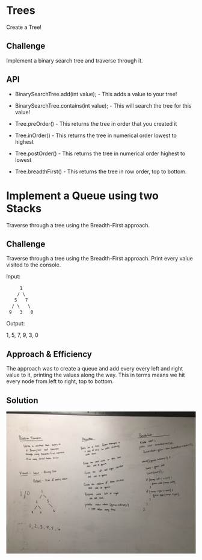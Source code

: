 # Trees
Create a Tree!

## Challenge
Implement a binary search tree and traverse through it.

## API
* BinarySearchTree.add(int value); - This adds a value to your tree!
* BinarySearchTree.contains(int value); - This will search the tree for this value!

* Tree.preOrder() - This returns the tree in order that you created it
* Tree.inOrder() - This returns the tree in numerical order lowest to highest
* Tree.postOrder() - This returns the tree in numerical order highest to lowest
* Tree.breadthFirst() - This returns the tree in row order, top to bottom.
 
 
 # Implement a Queue using two Stacks
 Traverse through a tree using the Breadth-First approach.
 
 ## Challenge
 Traverse through a tree using the Breadth-First approach.  Print every value visited to the console.
 
 Input:
```
     1
    / \
   5   7
  / \   \
 9   3   0 
```

Output:

1, 5, 7, 9, 3, 0
 
 ## Approach & Efficiency
 The approach was to create a queue and add every every left and right value to it, printing the values along the way.  This in terms means we hit every node from left to right, top to bottom.
 
 ## Solution
 ![](../../../../../../assets/breadth-first-tree.jpg)
 
 
